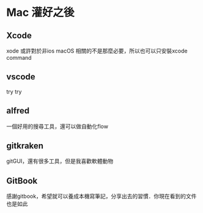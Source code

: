 # Mac 灌好之後

## Xcode

xode 或許對於非ios macOS 相關的不是那麼必要，所以也可以只安裝xcode command

## vscode

try try

## alfred

一個好用的搜尋工具，還可以做自動化flow

## gitkraken

gitGUI，還有很多工具，但是我喜歡軟體動物

## GitBook

感謝gitbook，希望就可以養成本機寫筆記，分享出去的習慣．你現在看到的文件也是如此

